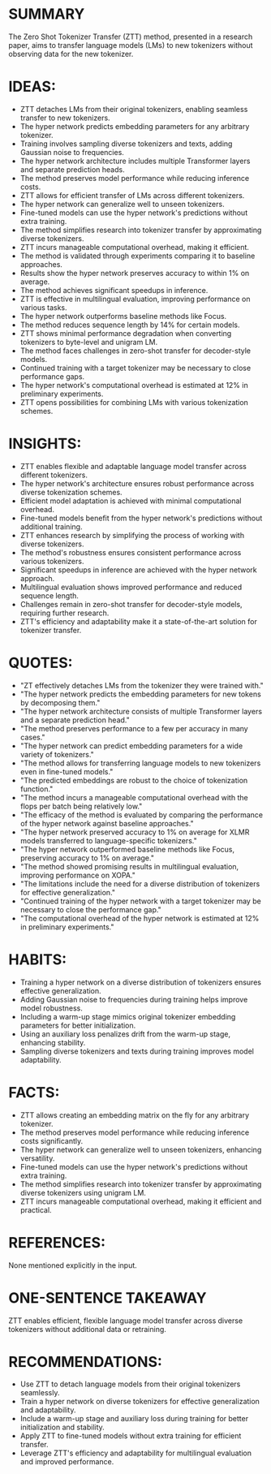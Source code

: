 # SUMMARY
The Zero Shot Tokenizer Transfer (ZTT) method, presented in a research paper, aims to transfer language models (LMs) to new tokenizers without observing data for the new tokenizer.

# IDEAS:
- ZTT detaches LMs from their original tokenizers, enabling seamless transfer to new tokenizers.
- The hyper network predicts embedding parameters for any arbitrary tokenizer.
- Training involves sampling diverse tokenizers and texts, adding Gaussian noise to frequencies.
- The hyper network architecture includes multiple Transformer layers and separate prediction heads.
- The method preserves model performance while reducing inference costs.
- ZTT allows for efficient transfer of LMs across different tokenizers.
- The hyper network can generalize well to unseen tokenizers.
- Fine-tuned models can use the hyper network's predictions without extra training.
- The method simplifies research into tokenizer transfer by approximating diverse tokenizers.
- ZTT incurs manageable computational overhead, making it efficient.
- The method is validated through experiments comparing it to baseline approaches.
- Results show the hyper network preserves accuracy to within 1% on average.
- The method achieves significant speedups in inference.
- ZTT is effective in multilingual evaluation, improving performance on various tasks.
- The hyper network outperforms baseline methods like Focus.
- The method reduces sequence length by 14% for certain models.
- ZTT shows minimal performance degradation when converting tokenizers to byte-level and unigram LM.
- The method faces challenges in zero-shot transfer for decoder-style models.
- Continued training with a target tokenizer may be necessary to close performance gaps.
- The hyper network's computational overhead is estimated at 12% in preliminary experiments.
- ZTT opens possibilities for combining LMs with various tokenization schemes.

# INSIGHTS:
- ZTT enables flexible and adaptable language model transfer across different tokenizers.
- The hyper network's architecture ensures robust performance across diverse tokenization schemes.
- Efficient model adaptation is achieved with minimal computational overhead.
- Fine-tuned models benefit from the hyper network's predictions without additional training.
- ZTT enhances research by simplifying the process of working with diverse tokenizers.
- The method's robustness ensures consistent performance across various tokenizers.
- Significant speedups in inference are achieved with the hyper network approach.
- Multilingual evaluation shows improved performance and reduced sequence length.
- Challenges remain in zero-shot transfer for decoder-style models, requiring further research.
- ZTT's efficiency and adaptability make it a state-of-the-art solution for tokenizer transfer.

# QUOTES:
- "ZT effectively detaches LMs from the tokenizer they were trained with."
- "The hyper network predicts the embedding parameters for new tokens by decomposing them."
- "The hyper network architecture consists of multiple Transformer layers and a separate prediction head."
- "The method preserves performance to a few per accuracy in many cases."
- "The hyper network can predict embedding parameters for a wide variety of tokenizers."
- "The method allows for transferring language models to new tokenizers even in fine-tuned models."
- "The predicted embeddings are robust to the choice of tokenization function."
- "The method incurs a manageable computational overhead with the flops per batch being relatively low."
- "The efficacy of the method is evaluated by comparing the performance of the hyper network against baseline approaches."
- "The hyper network preserved accuracy to 1% on average for XLMR models transferred to language-specific tokenizers."
- "The hyper network outperformed baseline methods like Focus, preserving accuracy to 1% on average."
- "The method showed promising results in multilingual evaluation, improving performance on XOPA."
- "The limitations include the need for a diverse distribution of tokenizers for effective generalization."
- "Continued training of the hyper network with a target tokenizer may be necessary to close the performance gap."
- "The computational overhead of the hyper network is estimated at 12% in preliminary experiments."

# HABITS:
- Training a hyper network on a diverse distribution of tokenizers ensures effective generalization.
- Adding Gaussian noise to frequencies during training helps improve model robustness.
- Including a warm-up stage mimics original tokenizer embedding parameters for better initialization.
- Using an auxiliary loss penalizes drift from the warm-up stage, enhancing stability.
- Sampling diverse tokenizers and texts during training improves model adaptability.

# FACTS:
- ZTT allows creating an embedding matrix on the fly for any arbitrary tokenizer.
- The method preserves model performance while reducing inference costs significantly.
- The hyper network can generalize well to unseen tokenizers, enhancing versatility.
- Fine-tuned models can use the hyper network's predictions without extra training.
- The method simplifies research into tokenizer transfer by approximating diverse tokenizers using unigram LM.
- ZTT incurs manageable computational overhead, making it efficient and practical.

# REFERENCES:
None mentioned explicitly in the input.

# ONE-SENTENCE TAKEAWAY
ZTT enables efficient, flexible language model transfer across diverse tokenizers without additional data or retraining.

# RECOMMENDATIONS:
- Use ZTT to detach language models from their original tokenizers seamlessly.
- Train a hyper network on diverse tokenizers for effective generalization and adaptability.
- Include a warm-up stage and auxiliary loss during training for better initialization and stability.
- Apply ZTT to fine-tuned models without extra training for efficient transfer.
- Leverage ZTT's efficiency and adaptability for multilingual evaluation and improved performance.
